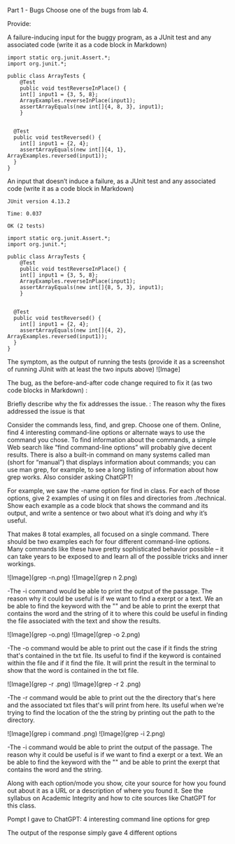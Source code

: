 Part 1 - Bugs
Choose one of the bugs from lab 4.

Provide:

A failure-inducing input for the buggy program, as a JUnit test and any associated code (write it as a code block in Markdown)

```
import static org.junit.Assert.*;
import org.junit.*;

public class ArrayTests {
	@Test 
	public void testReverseInPlace() {
    int[] input1 = {3, 5, 8};
    ArrayExamples.reverseInPlace(input1);
    assertArrayEquals(new int[]{4, 8, 3}, input1);
	}


  @Test
  public void testReversed() {
    int[] input1 = {2, 4};
    assertArrayEquals(new int[]{4, 1}, ArrayExamples.reversed(input1));
  }
}
```

An input that doesn’t induce a failure, as a JUnit test and any associated code (write it as a code block in Markdown)

```
JUnit version 4.13.2

Time: 0.037

OK (2 tests)

```
```
import static org.junit.Assert.*;
import org.junit.*;

public class ArrayTests {
	@Test 
	public void testReverseInPlace() {
    int[] input1 = {3, 5, 8};
    ArrayExamples.reverseInPlace(input1);
    assertArrayEquals(new int[]{8, 5, 3}, input1);
	}


  @Test
  public void testReversed() {
    int[] input1 = {2, 4};
    assertArrayEquals(new int[]{4, 2}, ArrayExamples.reversed(input1));
  }
}
```

The symptom, as the output of running the tests (provide it as a screenshot of running JUnit with at least the two inputs above)
![Image]

The bug, as the before-and-after code change required to fix it (as two code blocks in Markdown)
: 

Briefly describe why the fix addresses the issue.
: The reason why the fixes addressed the issue is that 

Consider the commands less, find, and grep. Choose one of them. Online, find 4 interesting command-line options or alternate ways to use the command you chose. To find information about the commands, a simple Web search like “find command-line options” will probably give decent results. There is also a built-in command on many systems called man (short for “manual”) that displays information about commands; you can use man grep, for example, to see a long listing of information about how grep works. Also consider asking ChatGPT!

For example, we saw the -name option for find in class. For each of those options, give 2 examples of using it on files and directories from ./technical. Show each example as a code block that shows the command and its output, and write a sentence or two about what it’s doing and why it’s useful.

That makes 8 total examples, all focused on a single command. There should be two examples each for four different command-line options. Many commands like these have pretty sophisticated behavior possible – it can take years to be exposed to and learn all of the possible tricks and inner workings.

![Image](grep -n.png)
![Image](grep n 2.png)

-The -i command would be able to print the output of the passage. The reason why it could be useful is if we want to find a exerpt or a text. We an be able to find the keyword with the "" and be able to print the exerpt that contains the word and the string of it to where this could be useful in finding the file associated with the text and show the results. 

![Image](grep -o.png)
![Image](grep -o 2.png)

-The -o command would be able to print out the case if it finds the string that's contained in the txt file. Its useful to find if the keyword is contained within the file and if it find the file. It will print the result in the terminal to show that the word is contained in the txt file. 

![Image](grep -r .png)
![Image](grep -r 2 .png)

-The -r command would be able to print out the the directory that's here and the associated txt files that's will print from here. Its useful when we're trying to find the location of the the string by printing out the path to the directory.

![Image](grep i command .png)
![Image](grep -i 2.png)

-The -i command would be able to print the output of the passage. The reason why it could be useful is if we want to find a exerpt or a text. We an be able to find the keyword with the "" and be able to print the exerpt that contains the word and the string.

Along with each option/mode you show, cite your source for how you found out about it as a URL or a description of where you found it. See the syllabus on Academic Integrity and how to cite sources like ChatGPT for this class.

Pompt I gave to ChatGPT: 4 interesting command line options for grep

The output of the response simply gave 4 different options
